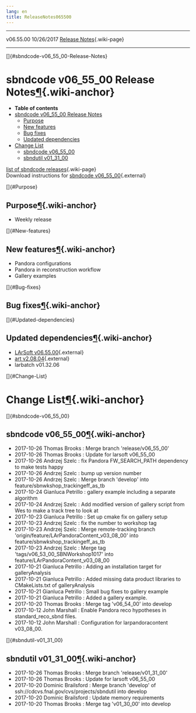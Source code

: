 ```yaml
---
lang: en
title: ReleaseNotes065500
---
```


  ----------- ------------ -- -- ------------------------------------------------------
  v06.55.00   10/26/2017         [Release Notes](ReleaseNotes065500.html){.wiki-page}
  ----------- ------------ -- -- ------------------------------------------------------

[]{#sbndcode-v06_55_00-Release-Notes}

sbndcode v06\_55\_00 Release Notes[¶](#sbndcode-v06_55_00-Release-Notes){.wiki-anchor}
======================================================================================

-   **Table of contents**
-   [sbndcode v06\_55\_00 Release
    Notes](#sbndcode-v06_55_00-Release-Notes)
    -   [Purpose](#Purpose)
    -   [New features](#New-features)
    -   [Bug fixes](#Bug-fixes)
    -   [Updated dependencies](#Updated-dependencies)
-   [Change List](#Change-List)
    -   [sbndcode v06\_55\_00](#sbndcode-v06_55_00)
    -   [sbndutil v01\_31\_00](#sbndutil-v01_31_00)

[list of sbndcode
releases](List_of_SBND_code_releases.html){.wiki-page}\
Download instructions for [sbndcode
v06\_55\_00](http://scisoft.fnal.gov/scisoft/bundles/sbnd/v06_55_00/sbndcode-v06_55_00.html){.external}

[]{#Purpose}

Purpose[¶](#Purpose){.wiki-anchor}
----------------------------------

-   Weekly release

[]{#New-features}

New features[¶](#New-features){.wiki-anchor}
--------------------------------------------

-   Pandora configurations
-   Pandora in reconstruction workflow
-   Gallery examples

[]{#Bug-fixes}

Bug fixes[¶](#Bug-fixes){.wiki-anchor}
--------------------------------------

[]{#Updated-dependencies}

Updated dependencies[¶](#Updated-dependencies){.wiki-anchor}
------------------------------------------------------------

-   [LArSoft
    v06.55.00](https://cdcvs.fnal.gov/redmine/projects/larsoft/wiki/ReleaseNotes065500){.external}
-   [art
    v2.08.04](https://cdcvs.fnal.gov/redmine/projects/art/wiki/Series_208){.external}
-   larbatch v01.32.06

[]{#Change-List}

Change List[¶](#Change-List){.wiki-anchor}
==========================================

[]{#sbndcode-v06_55_00}

sbndcode v06\_55\_00[¶](#sbndcode-v06_55_00){.wiki-anchor}
----------------------------------------------------------

-   2017-10-26 Thomas Brooks : Merge branch \'release/v06\_55\_00\'
-   2017-10-26 Thomas Brooks : Update for larsoft v06\_55\_00
-   2017-10-26 Andrzej Szelc : fix Pandora FW\_SEARCH\_PATH dependency
    to make tests happy
-   2017-10-26 Andrzej Szelc : bump up version number
-   2017-10-26 Andrzej Szelc : Merge branch \'develop\' into
    feature/sbnwkshop\_trackingeff\_as\_tb
-   2017-10-24 Gianluca Petrillo : gallery example including a separate
    algorithm
-   2017-10-24 Andrzej Szelc : Add modified version of gallery script
    from Wes to make a track tree to look at
-   2017-10-23 Gianluca Petrillo : Set up cmake fix on gallery setup
-   2017-10-23 Andrzej Szelc : fix the number to workshop tag
-   2017-10-23 Andrzej Szelc : Merge remote-tracking branch
    \'origin/feature/LArPandoraContent\_v03\_08\_00\' into
    feature/sbnwkshop\_trackingeff\_as\_tb
-   2017-10-23 Andrzej Szelc : Merge tag
    \'tags/v06\_53\_00\_SBNWorkshop1017\' into
    feature/LArPandoraContent\_v03\_08\_00
-   2017-10-21 Gianluca Petrillo : Adding an installation target for
    galleryAnalysis
-   2017-10-21 Gianluca Petrillo : Added missing data product libraries
    to CMakeLists.txt of galleryAnalysis
-   2017-10-21 Gianluca Petrillo : Small bug fixes to gallery example
-   2017-10-21 Gianluca Petrillo : Added a gallery example.
-   2017-10-20 Thomas Brooks : Merge tag \'v06\_54\_00\' into develop
-   2017-10-12 John Marshall : Enable Pandora reco hypotheses in
    standard\_reco\_sbnd files.
-   2017-10-12 John Marshall : Configuration for larpandoracontent
    v03\_08\_00.

[]{#sbndutil-v01_31_00}

sbndutil v01\_31\_00[¶](#sbndutil-v01_31_00){.wiki-anchor}
----------------------------------------------------------

-   2017-10-26 Thomas Brooks : Merge branch \'release/v01\_31\_00\'
-   2017-10-26 Thomas Brooks : Update for larsoft v06\_55\_00
-   2017-10-20 Dominic Brailsford : Merge branch \'develop\' of
    ssh://cdcvs.fnal.gov/cvs/projects/sbndutil into develop
-   2017-10-20 Dominic Brailsford : Update memory requirements
-   2017-10-20 Thomas Brooks : Merge tag \'v01\_30\_00\' into develop

